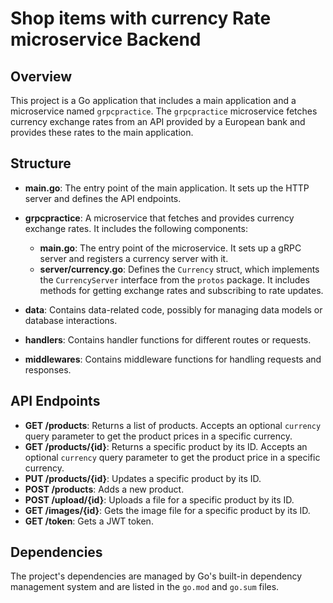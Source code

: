# Shop items with currency Rate microservice Backend

## Overview

This project is a Go application that includes a main application and a microservice named `grpcpractice`. The `grpcpractice` microservice fetches currency exchange rates from an API provided by a European bank and provides these rates to the main application.

## Structure

- **main.go**: The entry point of the main application. It sets up the HTTP server and defines the API endpoints.

- **grpcpractice**: A microservice that fetches and provides currency exchange rates. It includes the following components:
  - **main.go**: The entry point of the microservice. It sets up a gRPC server and registers a currency server with it.
  - **server/currency.go**: Defines the `Currency` struct, which implements the `CurrencyServer` interface from the `protos` package. It includes methods for getting exchange rates and subscribing to rate updates.

- **data**: Contains data-related code, possibly for managing data models or database interactions.

- **handlers**: Contains handler functions for different routes or requests.

- **middlewares**: Contains middleware functions for handling requests and responses.

## API Endpoints

- **GET /products**: Returns a list of products. Accepts an optional `currency` query parameter to get the product prices in a specific currency.
- **GET /products/{id}**: Returns a specific product by its ID. Accepts an optional `currency` query parameter to get the product price in a specific currency.
- **PUT /products/{id}**: Updates a specific product by its ID.
- **POST /products**: Adds a new product.
- **POST /upload/{id}**: Uploads a file for a specific product by its ID.
- **GET /images/{id}**: Gets the image file for a specific product by its ID.
- **GET /token**: Gets a JWT token.

## Dependencies

The project's dependencies are managed by Go's built-in dependency management system and are listed in the `go.mod` and `go.sum` files.
